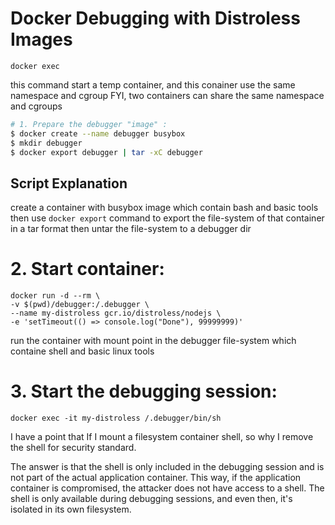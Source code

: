 # Docker Debugging with Distroless Images
```
docker exec
```
this command start a temp container, and this conainer use the same namespace and cgroup
FYI, two containers can share the same namespace and cgroups

```bash
# 1. Prepare the debugger "image" :
$ docker create --name debugger busybox
$ mkdir debugger
$ docker export debugger | tar -xC debugger
```

## Script Explanation

create a container with busybox image which contain bash and basic tools
then use `docker export` command to export the file-system of that container in a tar format
then untar the file-system to a debugger dir

# 2. Start container:

```
docker run -d --rm \
-v $(pwd)/debugger:/.debugger \
--name my-distroless gcr.io/distroless/nodejs \
-e 'setTimeout(() => console.log("Done"), 99999999)'
```

run the container with mount point in the debugger file-system which containe shell and basic linux tools

# 3. Start the debugging session:

```
docker exec -it my-distroless /.debugger/bin/sh
```

I have a point that If I mount a filesystem container shell, so why I remove the shell for security standard.

The answer is that the shell is only included in the debugging session and is not part of the actual application container. This way, if the application container is compromised, the attacker does not have access to a shell. The shell is only available during debugging sessions, and even then, it's isolated in its own filesystem.